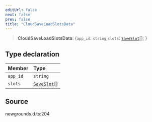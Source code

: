 ```yaml
---
editUrl: false
next: false
prev: false
title: "CloudSaveLoadSlotsData"
---
```


> **CloudSaveLoadSlotsData**: \{`app_id`: `string`;`slots`: [`SaveSlot`](/api/type-aliases/saveslot/)[];  }

## Type declaration

| Member | Type |
| :------ | :------ |
| `app_id` | `string` |
| `slots` | [`SaveSlot`](/api/type-aliases/saveslot/)[] |

## Source

newgrounds.d.ts:204
